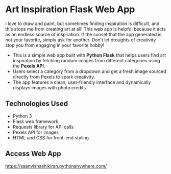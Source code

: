 # Art Inspiration Flask Web App

I love to draw and paint, but sometimes finding inspiration is difficult, and this stops me from creating art at all! This web app is helpful because it acts as an endless source of inspiration. If the sunset that the app generated is not your favorite, simply ask for another. Don't let droughts of creativity stop you from engaging in your favorite hobby!

- This is a simple web app built with **Python Flask** that helps users find art inspiration by fetching random images from different categories using the **Pexels API**.
- Users select a category from a dropdown and get a fresh image sourced directly from Pexels to spark creativity.
- The app features a clean, user-friendly interface and dynamically displays images with photo credits.

## Technologies Used

- Python 3
- Flask web framework
- Requests library for API calls
- Pexels API for images
- HTML and CSS for front-end styling

## Access Web App

https://saanvishashikiran.pythonanywhere.com/